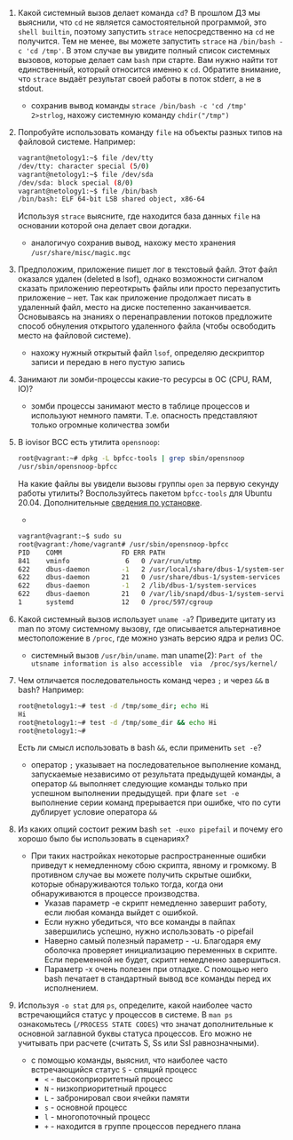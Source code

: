 
1. Какой системный вызов делает команда `cd`? В прошлом ДЗ мы выяснили, что `cd` не является самостоятельной  программой, это `shell builtin`, поэтому запустить `strace` непосредственно на `cd` не получится. Тем не менее, вы можете запустить `strace` на `/bin/bash -c 'cd /tmp'`. В этом случае вы увидите полный список системных вызовов, которые делает сам `bash` при старте. Вам нужно найти тот единственный, который относится именно к `cd`. Обратите внимание, что `strace` выдаёт результат своей работы в поток stderr, а не в stdout.

    - сохранив вывод команды `strace /bin/bash -c 'cd /tmp' 2>strlog`, нахожу системную команду `chdir("/tmp")`


1. Попробуйте использовать команду `file` на объекты разных типов на файловой системе. Например:
    ```bash
    vagrant@netology1:~$ file /dev/tty
    /dev/tty: character special (5/0)
    vagrant@netology1:~$ file /dev/sda
    /dev/sda: block special (8/0)
    vagrant@netology1:~$ file /bin/bash
    /bin/bash: ELF 64-bit LSB shared object, x86-64
    ```
    Используя `strace` выясните, где находится база данных `file` на основании которой она делает свои догадки.

    - аналогичyо сохранив вывод, нахожу место хранения `/usr/share/misc/magic.mgc`

1. Предположим, приложение пишет лог в текстовый файл. Этот файл оказался удален (deleted в lsof), однако возможности сигналом сказать приложению переоткрыть файлы или просто перезапустить приложение – нет. Так как приложение продолжает писать в удаленный файл, место на диске постепенно заканчивается. Основываясь на знаниях о перенаправлении потоков предложите способ обнуления открытого удаленного файла (чтобы освободить место на файловой системе).

    - нахожу нужный открытый файл `lsof`, определяю дескриптор записи и передаю в него пустую запись

1. Занимают ли зомби-процессы какие-то ресурсы в ОС (CPU, RAM, IO)?

    - зомби процессы занимают место в таблице процессов и используют немного памяти. Т.е. опасность представляют только огромные количества зомби

1. В iovisor BCC есть утилита `opensnoop`:
    ```bash
    root@vagrant:~# dpkg -L bpfcc-tools | grep sbin/opensnoop
    /usr/sbin/opensnoop-bpfcc
    ```
    На какие файлы вы увидели вызовы группы `open` за первую секунду работы утилиты? Воспользуйтесь пакетом `bpfcc-tools` для Ubuntu 20.04. Дополнительные [сведения по установке](https://github.com/iovisor/bcc/blob/master/INSTALL.md).

    -
    ```bash
    vagrant@vagrant:~$ sudo su
    root@vagrant:/home/vagrant# /usr/sbin/opensnoop-bpfcc
    PID    COMM               FD ERR PATH
    841    vminfo              6   0 /var/run/utmp
    622    dbus-daemon        -1   2 /usr/local/share/dbus-1/system-services
    622    dbus-daemon        21   0 /usr/share/dbus-1/system-services
    622    dbus-daemon        -1   2 /lib/dbus-1/system-services
    622    dbus-daemon        21   0 /var/lib/snapd/dbus-1/system-services/
    1      systemd            12   0 /proc/597/cgroup
    ```


1. Какой системный вызов использует `uname -a`? Приведите цитату из man по этому системному вызову, где описывается альтернативное местоположение в `/proc`, где можно узнать версию ядра и релиз ОС.

    - системный вызов `/usr/bin/uname`. man uname(2): `Part of the utsname information is also accessible  via  /proc/sys/kernel/`

1. Чем отличается последовательность команд через `;` и через `&&` в bash? Например:
    ```bash
    root@netology1:~# test -d /tmp/some_dir; echo Hi
    Hi
    root@netology1:~# test -d /tmp/some_dir && echo Hi
    root@netology1:~#
    ```
    Есть ли смысл использовать в bash `&&`, если применить `set -e`?

    - оператор `;` указывает на последовательное выполнение команд, запускаемые независимо от результата предыдущей команды, а оператор `&&` выполняет следующие команды только при успешном выполнении предыдущей. при флаге `set -e` выполнение серии команд прерывается при ошибке, что по сути дублирует условие оператора `&&`

1. Из каких опций состоит режим bash `set -euxo pipefail` и почему его хорошо было бы использовать в сценариях?

    - При таких настройках некоторые распространенные ошибки приведут к немедленному сбою скрипта, явному и громкому. В противном случае вы можете получить скрытые ошибки, которые обнаруживаются только тогда, когда они обнаруживаются в процессе производства.
        - Указав параметр -e скрипт немедленно завершит работу, если любая команда выйдет с ошибкой.
        - Если нужно убедиться, что все команды в пайпах завершились успешно, нужно использовать -o pipefail
        - Наверно самый полезный параметр - -u. Благодаря ему оболочка проверяет инициализацию переменных в скрипте. Если переменной не будет, скрипт немедленно завершиться.
        - Параметр -x очень полезен при отладке. С помощью него bash печатает в стандартный вывод все команды перед их исполнением.

1. Используя `-o stat` для `ps`, определите, какой наиболее часто встречающийся статус у процессов в системе. В `man ps` ознакомьтесь (`/PROCESS STATE CODES`) что значат дополнительные к основной заглавной буквы статуса процессов. Его можно не учитывать при расчете (считать S, Ss или Ssl равнозначными).
    - с помощью команды, выяснил, что наиболее часто встречающийся статус `S` - спящий процесс
        - `<` - высокоприоритетный процесс
        - `N` - низкоприоритетный процесс
        - `L` - забронировал свои ячейки памяти
        - `s` - основной процесс
        - `l` - многопоточный процесс
        - `+` - находится в группе процессов переднего плана